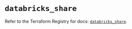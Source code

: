 # `databricks_share`

Refer to the Terraform Registry for docs: [`databricks_share`](https://registry.terraform.io/providers/databricks/databricks/1.90.0/docs/resources/share).
